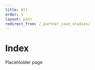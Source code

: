 ```yaml
---
title: All
order: 1
layout: post
redirect_from: /_partner_case_studies/
---
```


# Index

Placehlolder page
